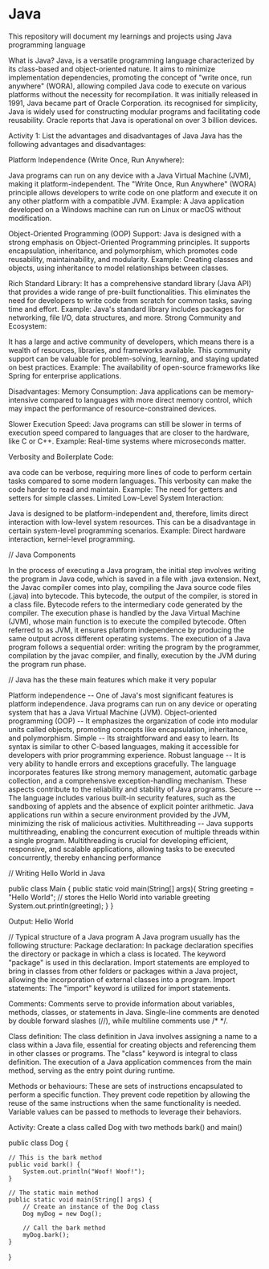 # Java
This repository will document my learnings and projects using Java programming language

What is Java?
Java, is a versatile programming language characterized by its class-based and object-oriented nature. 
It aims to minimize implementation dependencies, promoting the concept of "write once, run anywhere" (WORA), allowing compiled Java code to execute on various platforms without the necessity for recompilation.
It was initially released in 1991, Java became part of Oracle Corporation. 
its recognised for simplicity, Java is widely used for constructing modular programs and facilitating code reusability. Oracle reports that Java is operational on over 3 billion devices.

Activity 1: List the advantages and disadvantages of Java
Java has the following advantages and disadvantages:

Platform Independence (Write Once, Run Anywhere):

Java programs can run on any device with a Java Virtual Machine (JVM), making it platform-independent. 
The "Write Once, Run Anywhere" (WORA) principle allows developers to write code on one platform and execute it on any other platform with a compatible JVM.
Example: A Java application developed on a Windows machine can run on Linux or macOS without modification.

Object-Oriented Programming (OOP) Support:
Java is designed with a strong emphasis on Object-Oriented Programming principles. 
It supports encapsulation, inheritance, and polymorphism, which promotes code reusability, maintainability, and modularity.
Example: Creating classes and objects, using inheritance to model relationships between classes.

Rich Standard Library:
It has a comprehensive standard library (Java API) that provides a wide range of pre-built functionalities. 
This eliminates the need for developers to write code from scratch for common tasks, saving time and effort.
Example: Java's standard library includes packages for networking, file I/O, data structures, and more.
Strong Community and Ecosystem:

It has a large and active community of developers, which means there is a wealth of resources, libraries, and frameworks available. 
This community support can be valuable for problem-solving, learning, and staying updated on best practices.
Example: The availability of open-source frameworks like Spring for enterprise applications.

Disadvantages:
Memory Consumption:
Java applications can be memory-intensive compared to languages with more direct memory control, which may impact the performance of resource-constrained devices.

Slower Execution Speed:
Java programs can still be slower in terms of execution speed compared to languages that are closer to the hardware, like C or C++.
Example: Real-time systems where microseconds matter.

Verbosity and Boilerplate Code:

ava code can be verbose, requiring more lines of code to perform certain tasks compared to some modern languages. 
This verbosity can make the code harder to read and maintain.
Example: The need for getters and setters for simple classes.
Limited Low-Level System Interaction:

Java is designed to be platform-independent and, therefore, limits direct interaction with low-level system resources. 
This can be a disadvantage in certain system-level programming scenarios.
Example: Direct hardware interaction, kernel-level programming.

// Java Components

In the process of executing a Java program, the initial step involves writing the program in Java code, which is saved in a file with .java extension. 
Next, the Javac compiler comes into play, compiling the Java source code files (.java) into bytecode. This bytecode, the output of the compiler, is stored in a class file. 
Bytecode refers to the intermediary code generated by the compiler. The execution phase is handled by the Java Virtual Machine (JVM), whose main function is to execute the compiled bytecode. 
Often referred to as JVM, it ensures platform independence by producing the same output across different operating systems. 
The execution of a Java program follows a sequential order: writing the program by the programmer, compilation by the javac compiler, and finally, execution by the JVM during the program run phase.

// Java has the these main features which make it very popular

Platform independence -- One of Java's most significant features is platform independence. Java programs can run on any device or operating system that has a Java Virtual Machine (JVM).
Object-oriented programming (OOP) -- It emphasizes the organization of code into modular units called objects, promoting concepts like encapsulation, inheritance, and polymorphism.
Simple -- Its straightforward and easy to learn. Its syntax is similar to other C-based languages, making it accessible for developers with prior programming experience.
Robust language -- It is very ability to handle errors and exceptions gracefully. The language incorporates features like strong memory management, automatic garbage collection, and a comprehensive exception-handling mechanism. These aspects contribute to the reliability and stability of Java programs.
Secure --  The language includes various built-in security features, such as the sandboxing of applets and the absence of explicit pointer arithmetic. Java applications run within a secure environment provided by the JVM, minimizing the risk of malicious activities.
Multithreading -- Java supports multithreading, enabling the concurrent execution of multiple threads within a single program. 
Multithreading is crucial for developing efficient, responsive, and scalable applications, allowing tasks to be executed concurrently, thereby enhancing performance

// Writing Hello World in Java

public class Main {
public static void main(String[] args){
    String greeting = "Hello World"; // stores the Hello World into variable greeting
    System.out.println(greeting);
}
}

Output:
Hello World

// Typical structure of a Java program
A Java program usually has the following structure:
Package declaration:
In package declaration specifies the directory or package in which a class is located. 
The keyword "package" is used in this declaration. Import statements are employed to bring in classes from other folders or packages within a Java project, allowing the incorporation of external classes into a program.
Import statements:
The "import" keyword is utilized for import statements. 

Comments:
Comments serve to provide information about variables, methods, classes, or statements in Java. 
Single-line comments are denoted by double forward slashes (//), while multiline comments use /* */. 

Class definition:
The class definition in Java involves assigning a name to a class within a Java file, essential for creating objects and referencing them in other classes or programs. 
The "class" keyword is integral to class definition. The execution of a Java application commences from the main method, serving as the entry point during runtime. 

Methods or behaviours:
These are sets of instructions encapsulated to perform a specific function. They prevent code repetition by allowing the reuse of the same instructions when the same functionality is needed. 
Variable values can be passed to methods to leverage their behaviors.

Activity: Create a class called Dog with two methods bark() and main()

public class Dog {

    // This is the bark method
    public void bark() {
        System.out.println("Woof! Woof!");
    }

    // The static main method
    public static void main(String[] args) {
        // Create an instance of the Dog class
        Dog myDog = new Dog();

        // Call the bark method
        myDog.bark();
    }
}
